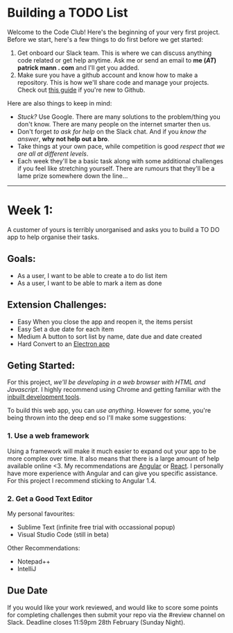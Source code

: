 # Building a TODO List

Welcome to the Code Club! Here's the beginning of your very first project. Before we start, here's a few things to do first before we get started:

1. Get onboard our Slack team. This is where we can discuss anything code related or get help anytime. Ask me or send an email to **me (*AT*) patrick mann . com** and I'll get you added.
2. Make sure you have a github account and know how to make a repository. This is how we'll share code and manage your projects. Check out [this guide](https://guides.github.com/activities/hello-world/) if you're new to Github.

Here are also things to keep in mind:
- *Stuck?* Use Google. There are many solutions to the problem/thing you don't know. There are many people on the internet smarter then us.
- Don't forget *to ask for help* on the Slack chat. And if you *know the answer*, **why not help out a bro**.
- Take things at your own pace, while competition is good *respect that we are all at different levels*.
- Each week they'll be a basic task along with some additional challenges if you feel like stretching yourself. There are rumours that they'll be a lame prize somewhere down the line...


_____



# Week 1: 
A customer of yours is terribly unorganised and asks you to build a TO DO app to help organise their tasks.

## Goals: 
- As a user, I want to be able to create a to do list item
- As a user, I want to be able to mark a item as done

## Extension Challenges:
- Easy 		When you close the app and reopen it, the items persist
- Easy 		Set a due date for each item
- Medium 	A button to sort list by name, date due and date created
- Hard		Convert to an [Electron app](http://electron.atom.io/)

## Geting Started:
For this project, *we'll be developing in a web browser with HTML and Javascript*. I highly recommend using Chrome and getting familiar with the [inbuilt development tools](https://developer.chrome.com/devtools).

To build this web app, you can *use anything*. However for some, you're being thrown into the deep end so I'll make some suggestions:

### 1. Use a web framework
Using a framework will make it much easier to expand out your app to be more complex over time. It also means that there is a large amount of help available online <3.
My recommendations are [Angular](https://angularjs.org/) or [React](https://facebook.github.io/react/). I personally have more experience with Angular and can give you specific assistance. For this project I recommend sticking to Angular 1.4.

### 2. Get a Good Text Editor

My personal favourites:
- Sublime Text (infinite free trial with occassional popup)
- Visual Studio Code (still in beta)

Other Recommendations:
- Notepad++
- IntelliJ 


## Due Date
If you would like your work reviewed, and would like to score some points for completing challenges then submit your repo via the #review channel on Slack. Deadline closes 11:59pm 28th February (Sunday Night).

